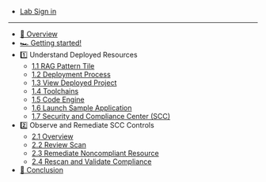 - [Lab Sign in](https://ibm.biz/rag-lab-2024)
---
- [🔎 Overview](README.md)
- [🏎️ Getting started!](getting-started.md)
- 1️⃣ Understand Deployed Resources
    * [1.1 RAG Pattern Tile](1_1-nav-rag-tile.md)
    * [1.2 Deployment Process](1_2-deployment-process.md)
    * [1.3 View Deployed Project](1_3-view-deployed-project.md)
    * [1.4 Toolchains](1_4-toolchains.md)
    * [1.5 Code Engine](1_5-code-engine.md)
    * [1.6 Launch Sample Application](1_6-launch-app.md)
    * [1.7 Security and Compliance Center (SCC)](1_7-scc.md)
- 2️⃣ Observe and Remediate SCC Controls
    * [2.1 Overview](2_1-overview.md)
    * [2.2 Review Scan](2_2-exam-scan-results.md)
    * [2.3 Remediate Noncompliant Resource](2_3-remediate.md) 
    * [2.4 Rescan and Validate Compliance](2_4-rescan.md) 
- [🏁 Conclusion](conclusion.md)



